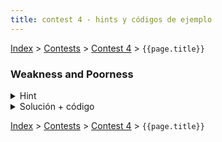 ```yaml
---
title: contest 4 - hints y códigos de ejemplo
---
```


[Index](../index) > [Contests](../contests) > [Contest 4](../contests#contest-4) > ```{{page.title}}```

### Weakness and Poorness
</details>
<details> 
  <summary>Hint</summary>
  Nos piden calcular el x que minimice el máximo de los valores absolutos de sumas por intervalos en el arreglo, esto se reduce a calcular el máximo entre las sumas positivas y las sumas negativas. Para calcular por ejemplo las sumas positivas basta recorrer un arreglo linealmente y para cada i almacenar la mayor suma positiva continua que termina en i, el máximo de las sumas positivas por intervalo corresponderá al mayor numero almacenado.
  </details>
<details>
  <summary>Solución + código</summary>
  Nos podemos fijar que para un x muy pequeño o muy grande el valor buscado aumenta, por lo que debemos buscar un punto intermedio, esto lo podemos hacer con búsqueda ternaria. Intentamos con valores de x entre -10000 y 10000 por los lámites del problema y para comparar los valores intermedios e la búsqueda calculamos weakness para ese valor en particular usando el hint. Para adaptar el hint a sumas negativas simplemente se puede usar el inverso de los valores del arreglo luego de restar x.
  <a href="https://github.com/BenjaminRubio/CompetitiveProgramming/blob/master/Problems/Codeforces/WeaknessAndPoorness.cpp">Código de ejemplo</a>
</details>


<!-- <details> 
  <summary>Hint</summary>   
</details>
<details> 
  <summary>Solución + código</summary>
  <a href="">Código de ejemplo</a>
</details> -->

[Index](../index) > [Contests](../contests) > [Contest 4](../contests#contest-4) > ```{{page.title}}```
